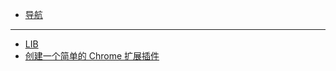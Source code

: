 * [导航](README)

---

* [LIB](env-chrome/README)
* [创建一个简单的 Chrome 扩展插件](env-chrome/extension-develop)